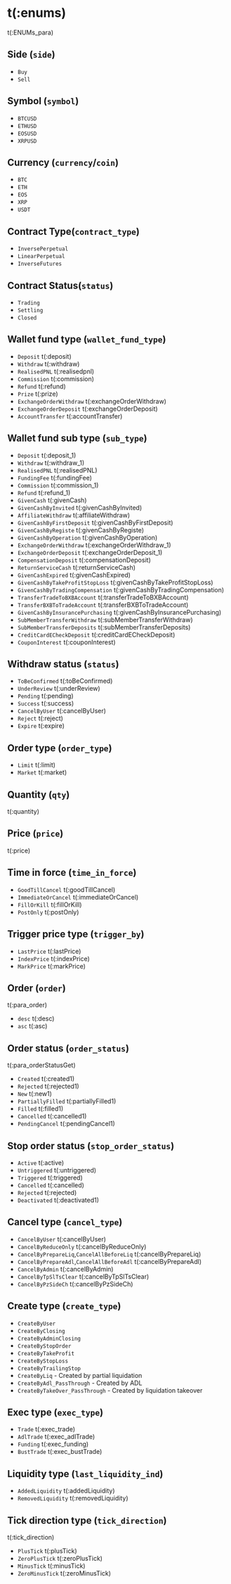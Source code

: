 # t(:enums)
t(:ENUMs_para)

## Side (`side`)
* `Buy`
* `Sell`

## Symbol (`symbol`)
* `BTCUSD`
* `ETHUSD`
* `EOSUSD`
* `XRPUSD`

## Currency (`currency`/`coin`)
* `BTC`
* `ETH`
* `EOS`
* `XRP`
* `USDT`

## Contract Type(`contract_type`)
* `InversePerpetual`
* `LinearPerpetual`
* `InverseFutures`

## Contract Status(`status`)
* `Trading`
* `Settling`
* `Closed`



## Wallet fund type (`wallet_fund_type`)
* `Deposit` t(:deposit)
* `Withdraw` t(:withdraw)
* `RealisedPNL` t(:realisedpnl)
* `Commission` t(:commission)
* `Refund` t(:refund)
* `Prize` t(:prize)
* `ExchangeOrderWithdraw` t(:exchangeOrderWithdraw)
* `ExchangeOrderDeposit` t(:exchangeOrderDeposit)
* `AccountTransfer` t(:accountTransfer)

## Wallet fund sub type (`sub_type`)
* `Deposit` t(:deposit_1)
* `Withdraw` t(:withdraw_1)
* `RealisedPNL` t(:realisedPNL)
* `FundingFee` t(:fundingFee)
* `Commission` t(:commission_1)
* `Refund` t(:refund_1)
* `GivenCash` t(:givenCash)
* `GivenCashByInvited` t(:givenCashByInvited)
* `AffiliateWithdraw` t(:affiliateWithdraw)
* `GivenCashByFirstDeposit` t(:givenCashByFirstDeposit)
* `GivenCashByRegiste` t(:givenCashByRegiste)
* `GivenCashByOperation` t(:givenCashByOperation)
* `ExchangeOrderWithdraw` t(:exchangeOrderWithdraw_1)
* `ExchangeOrderDeposit` t(:exchangeOrderDeposit_1)
* `CompensationDeposit` t(:compensationDeposit)
* `ReturnServiceCash` t(:returnServiceCash)
* `GivenCashExpired` t(:givenCashExpired)
* `GivenCashByTakeProfitStopLoss` t(:givenCashByTakeProfitStopLoss)
* `GivenCashByTradingCompensation` t(:givenCashByTradingCompensation)
* `TransferTradeToBXBAccount` t(:transferTradeToBXBAccount)
* `TransferBXBToTradeAccount` t(:transferBXBToTradeAccount)
* `GivenCashByInsurancePurchasing` t(:givenCashByInsurancePurchasing)
* `SubMemberTransferWithdraw` t(:subMemberTransferWithdraw)
* `SubMemberTransferDeposits` t(:subMemberTransferDeposits)
* `CreditCardECheckDeposit` t(:creditCardECheckDeposit)
* `CouponInterest` t(:couponInterest)

## Withdraw status (`status`)
* `ToBeConfirmed` t(:toBeConfirmed)
* `UnderReview` t(:underReview)
* `Pending` t(:pending)
* `Success` t(:success)
* `CancelByUser` t(:cancelByUser)
* `Reject` t(:reject)
* `Expire` t(:expire)


## Order type (`order_type`)
* `Limit` t(:limit)
* `Market` t(:market)

## Quantity (`qty`)
t(:quantity)

## Price (`price`)
t(:price)

## Time in force (`time_in_force`)
* `GoodTillCancel` t(:goodTillCancel)
* `ImmediateOrCancel` t(:immediateOrCancel)
* `FillOrKill` t(:fillOrKill)
* `PostOnly` t(:postOnly)

## Trigger price type (`trigger_by`)
* `LastPrice` t(:lastPrice)
* `IndexPrice` t(:indexPrice)
* `MarkPrice` t(:markPrice)

## Order (`order`)
t(:para_order)

* `desc` t(:desc)
* `asc` t(:asc)

## Order status (`order_status`)
t(:para_orderStatusGet)

* `Created` t(:created1)
* `Rejected` t(:rejected1)
* `New` t(:new1)
* `PartiallyFilled` t(:partiallyFilled1)
* `Filled` t(:filled1)
* `Cancelled` t(:cancelled1)
* `PendingCancel` t(:pendingCancel1)

## Stop order status (`stop_order_status`)
* `Active` t(:active)
* `Untriggered` t(:untriggered)
* `Triggered` t(:triggered)
* `Cancelled` t(:cancelled)
* `Rejected` t(:rejected)
* `Deactivated` t(:deactivated1)


## Cancel type (`cancel_type`)
* `CancelByUser` t(:cancelByUser)
* `CancelByReduceOnly` t(:cancelByReduceOnly)
* `CancelByPrepareLiq`,`CancelAllBeforeLiq` t(:cancelByPrepareLiq)
* `CancelByPrepareAdl`,`CancelAllBeforeAdl` t(:cancelByPrepareAdl)
* `CancelByAdmin` t(:cancelByAdmin)
* `CancelByTpSlTsClear` t(:cancelByTpSlTsClear)
* `CancelByPzSideCh` t(:cancelByPzSideCh)

## Create type (`create_type`)
* `CreateByUser`
* `CreateByClosing`
* `CreateByAdminClosing`
* `CreateByStopOrder`
* `CreateByTakeProfit`
* `CreateByStopLoss`
* `CreateByTrailingStop`
* `CreateByLiq` - Created by partial liquidation
* `CreateByAdl_PassThrough` - Created by ADL
* `CreateByTakeOver_PassThrough` - Created by liquidation takeover

## Exec type (`exec_type`)
* `Trade` t(:exec_trade)
* `AdlTrade` t(:exec_adlTrade)
* `Funding` t(:exec_funding)
* `BustTrade` t(:exec_bustTrade)

## Liquidity type (`last_liquidity_ind`)
* `AddedLiquidity` t(:addedLiquidity)
* `RemovedLiquidity` t(:removedLiquidity)


## Tick direction type (`tick_direction`)
t(:tick_direction)

* `PlusTick` t(:plusTick)
* `ZeroPlusTick` t(:zeroPlusTick)
* `MinusTick` t(:minusTick)
* `ZeroMinusTick` t(:zeroMinusTick)

